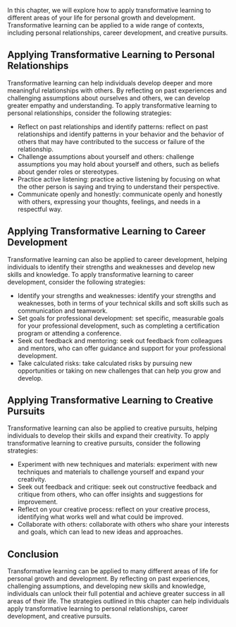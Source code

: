 
In this chapter, we will explore how to apply transformative learning to different areas of your life for personal growth and development. Transformative learning can be applied to a wide range of contexts, including personal relationships, career development, and creative pursuits.

Applying Transformative Learning to Personal Relationships
----------------------------------------------------------

Transformative learning can help individuals develop deeper and more meaningful relationships with others. By reflecting on past experiences and challenging assumptions about ourselves and others, we can develop greater empathy and understanding. To apply transformative learning to personal relationships, consider the following strategies:

* Reflect on past relationships and identify patterns: reflect on past relationships and identify patterns in your behavior and the behavior of others that may have contributed to the success or failure of the relationship.
* Challenge assumptions about yourself and others: challenge assumptions you may hold about yourself and others, such as beliefs about gender roles or stereotypes.
* Practice active listening: practice active listening by focusing on what the other person is saying and trying to understand their perspective.
* Communicate openly and honestly: communicate openly and honestly with others, expressing your thoughts, feelings, and needs in a respectful way.

Applying Transformative Learning to Career Development
------------------------------------------------------

Transformative learning can also be applied to career development, helping individuals to identify their strengths and weaknesses and develop new skills and knowledge. To apply transformative learning to career development, consider the following strategies:

* Identify your strengths and weaknesses: identify your strengths and weaknesses, both in terms of your technical skills and soft skills such as communication and teamwork.
* Set goals for professional development: set specific, measurable goals for your professional development, such as completing a certification program or attending a conference.
* Seek out feedback and mentoring: seek out feedback from colleagues and mentors, who can offer guidance and support for your professional development.
* Take calculated risks: take calculated risks by pursuing new opportunities or taking on new challenges that can help you grow and develop.

Applying Transformative Learning to Creative Pursuits
-----------------------------------------------------

Transformative learning can also be applied to creative pursuits, helping individuals to develop their skills and expand their creativity. To apply transformative learning to creative pursuits, consider the following strategies:

* Experiment with new techniques and materials: experiment with new techniques and materials to challenge yourself and expand your creativity.
* Seek out feedback and critique: seek out constructive feedback and critique from others, who can offer insights and suggestions for improvement.
* Reflect on your creative process: reflect on your creative process, identifying what works well and what could be improved.
* Collaborate with others: collaborate with others who share your interests and goals, which can lead to new ideas and approaches.

Conclusion
----------

Transformative learning can be applied to many different areas of life for personal growth and development. By reflecting on past experiences, challenging assumptions, and developing new skills and knowledge, individuals can unlock their full potential and achieve greater success in all areas of their life. The strategies outlined in this chapter can help individuals apply transformative learning to personal relationships, career development, and creative pursuits.

